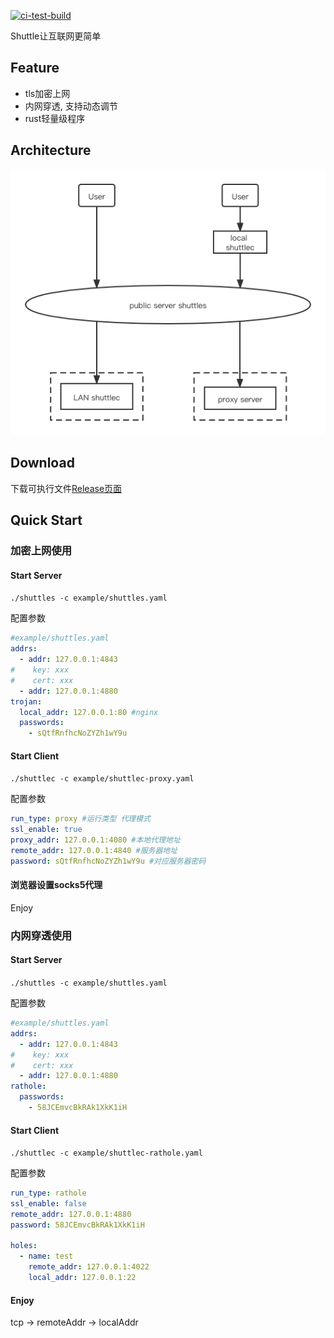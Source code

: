 [![ci-test-build](https://github.com/cyejing/shuttle/actions/workflows/ci-test-build.yml/badge.svg)](https://github.com/cyejing/shuttle/actions/workflows/ci-test-build.yml)


Shuttle让互联网更简单

## Feature

- tls加密上网
- 内网穿透, 支持动态调节
- rust轻量级程序

## Architecture

![architecture](/doc/pic/architecture.png)

## Download
下载可执行文件[Release页面](https://github.com/cyejing/shuttle/releases)

## Quick Start

### 加密上网使用
#### Start Server
``./shuttles -c example/shuttles.yaml``

配置参数
```yaml
#example/shuttles.yaml
addrs:
  - addr: 127.0.0.1:4843
#    key: xxx
#    cert: xxx
  - addr: 127.0.0.1:4880
trojan:
  local_addr: 127.0.0.1:80 #nginx
  passwords:
    - sQtfRnfhcNoZYZh1wY9u
```
#### Start Client
``./shuttlec -c example/shuttlec-proxy.yaml``

配置参数
```yaml
run_type: proxy #运行类型 代理模式
ssl_enable: true
proxy_addr: 127.0.0.1:4080 #本地代理地址
remote_addr: 127.0.0.1:4840 #服务器地址
password: sQtfRnfhcNoZYZh1wY9u #对应服务器密码

```

#### 浏览器设置socks5代理
Enjoy

### 内网穿透使用
#### Start Server
``./shuttles -c example/shuttles.yaml``

配置参数
```yaml
#example/shuttles.yaml
addrs:
  - addr: 127.0.0.1:4843
#    key: xxx
#    cert: xxx
  - addr: 127.0.0.1:4880
rathole:
  passwords:
    - 58JCEmvcBkRAk1XkK1iH
```
#### Start Client
``./shuttlec -c example/shuttlec-rathole.yaml``

配置参数
```yaml
run_type: rathole
ssl_enable: false
remote_addr: 127.0.0.1:4880
password: 58JCEmvcBkRAk1XkK1iH

holes:
  - name: test
    remote_addr: 127.0.0.1:4022
    local_addr: 127.0.0.1:22

```

#### Enjoy
tcp -> remoteAddr -> localAddr
